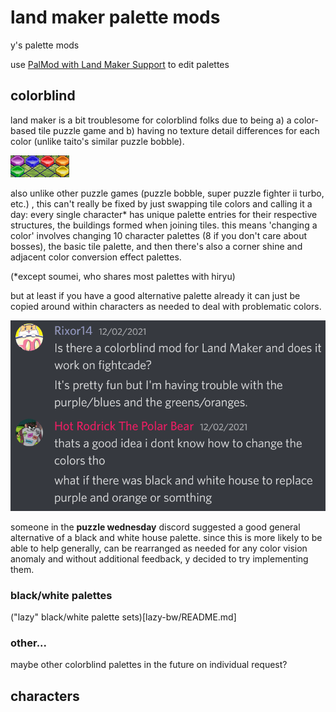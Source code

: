 # land maker palette mods
y's palette mods

use [PalMod with Land Maker Support](https://github.com/y-ack/PalMod/releases/tag/v.177l%2BLM) to edit
palettes



## colorblind
land maker is a bit troublesome for colorblind folks due to being a) a
color-based tile puzzle game and b) having no texture detail differences for
each color (unlike taito's similar puzzle bobble).

![land maker's 6 tile colors](resource/tiles.png)

also unlike other puzzle games (puzzle bobble, super puzzle fighter ii
turbo, etc.) , this can't really be fixed by just
swapping tile colors and calling it a day: every single character* has unique
palette entries for their respective structures, the buildings formed
when joining tiles.
this means 'changing a color' involves changing 10 character palettes (8 if you
don't care about bosses), the basic tile palette, and then there's also a
corner shine and adjacent color conversion effect palettes.

(*except soumei, who shares most palettes with hiryu)

but at least if you have a good alternative palette already it can just be
copied around within characters as needed to deal with problematic colors.

![what if there was black and white house to replace purple and orange or somthing](resource/blackwhitesuggestion.png)

someone in the **puzzle wednesday** discord suggested a good general
alternative of a black and white house palette. since this is more likely to be
able to help generally, can be rearranged as needed for any color vision
anomaly and without additional feedback, y decided to try implementing them.

### black/white palettes
("lazy" black/white palette sets)[lazy-bw/README.md]

### other...
maybe other colorblind palettes in the future on individual request?


## characters
